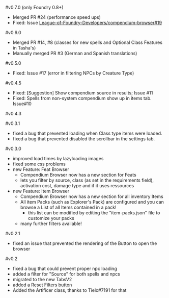 #v0.7.0 (only Foundry 0.8+)
- Merged PR #24 (performance speed ups)
- Fixed: Issue [League-of-Foundry-Developers/compendium-browser#19](https://github.com/League-of-Foundry-Developers/compendium-browser/issues/19)

#v0.6.0
- Merged PR #14, #8 (classes for new spells and Optional Class Features in Tasha's)
- Manually merged PR #3 (German and Spanish translations)

#v0.5.0
- Fixed: Issue #17 (error in filtering NPCs by Creature Type)

#v0.4.5
- Fixed: [Suggestion] Show compendium source in results; Issue #11
- Fixed: Spells from non-system compendium show up in items tab. Issue#10

#v0.4.3

#v0.3.1
  - fixed a bug that prevented loading when Class type items were loaded.
  - fixed a bug that prevented disabled the scrollbar in the settings tab.

#v0.3.0
 - improved load times by lazyloading images
 - fixed some css problems
 - new Feature: Feat Browser
    - Compendium Browser now has a new section for Feats
    - lets you filter by source, class (as set in the requirements field), activation cost, damage type and if it uses ressources
 - new Feature: Item Browser
    - Compendium Browser now has a new section for all inventory Items
    - All item Packs (such as Explorer's Pack) are configured and you can browse a List of all Items contained in a pack!
      - this list can be modified by editing the "item-packs.json" file to customize your packs
    - many further filters available!

#v0.2.1
 - fixed an issue that prevented the rendering of the Button to open the browser

#v0.2
  - fixed a bug that could prevent proper npc loading
  - added a filter for "Source" for both spells and npcs
  - migrated to the new TabsV2
  - added a Reset Filters button
  - Added the Artificer class, thanks to Tielc#7191 for that

